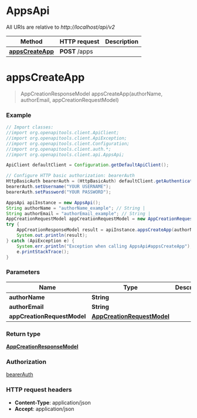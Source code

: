 # AppsApi

All URIs are relative to *http://localhost/api/v2*

Method | HTTP request | Description
------------- | ------------- | -------------
[**appsCreateApp**](AppsApi.md#appsCreateApp) | **POST** /apps | 


<a name="appsCreateApp"></a>
# **appsCreateApp**
> AppCreationResponseModel appsCreateApp(authorName, authorEmail, appCreationRequestModel)



### Example
```java
// Import classes:
//import org.openapitools.client.ApiClient;
//import org.openapitools.client.ApiException;
//import org.openapitools.client.Configuration;
//import org.openapitools.client.auth.*;
//import org.openapitools.client.api.AppsApi;

ApiClient defaultClient = Configuration.getDefaultApiClient();

// Configure HTTP basic authorization: bearerAuth
HttpBasicAuth bearerAuth = (HttpBasicAuth) defaultClient.getAuthentication("bearerAuth");
bearerAuth.setUsername("YOUR USERNAME");
bearerAuth.setPassword("YOUR PASSWORD");

AppsApi apiInstance = new AppsApi();
String authorName = "authorName_example"; // String | 
String authorEmail = "authorEmail_example"; // String | 
AppCreationRequestModel appCreationRequestModel = new AppCreationRequestModel(); // AppCreationRequestModel | 
try {
    AppCreationResponseModel result = apiInstance.appsCreateApp(authorName, authorEmail, appCreationRequestModel);
    System.out.println(result);
} catch (ApiException e) {
    System.err.println("Exception when calling AppsApi#appsCreateApp");
    e.printStackTrace();
}
```

### Parameters

Name | Type | Description  | Notes
------------- | ------------- | ------------- | -------------
 **authorName** | **String**|  |
 **authorEmail** | **String**|  |
 **appCreationRequestModel** | [**AppCreationRequestModel**](AppCreationRequestModel.md)|  |

### Return type

[**AppCreationResponseModel**](AppCreationResponseModel.md)

### Authorization

[bearerAuth](../README.md#bearerAuth)

### HTTP request headers

 - **Content-Type**: application/json
 - **Accept**: application/json

